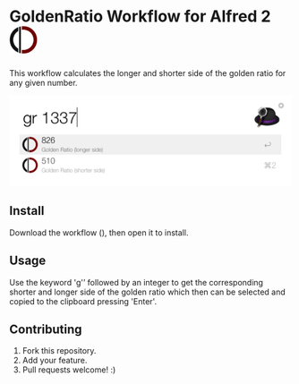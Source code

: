 # GoldenRatio Workflow for Alfred 2 <img src="workflow/icon.png" width="50px" />

This workflow calculates the longer and shorter side of the golden ratio for any given number.

![Screenshot](workflow/screenshot.png)

## Install

Download the workflow (), then open it to install.

## Usage

Use the keyword 'g'’ followed by an integer to get the corresponding shorter and longer side of the golden ratio which then can be selected and copied to the clipboard pressing 'Enter'.

## Contributing

1. Fork this repository.
2. Add your feature.
3. Pull requests welcome! :)

